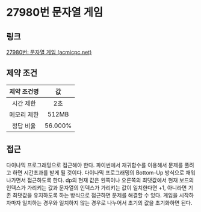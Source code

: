 # 27980번 문자열 게임

## 링크

[27980번: 문자열 게임 (acmicpc.net)](https://www.acmicpc.net/problem/27980)

## 제약 조건

| 제약 조건명 |   값    |
| :---------: | :-----: |
|  시간 제한  |   2초   |
| 메모리 제한 |  512MB  |
|  정답 비율  | 56.000% |

## 접근

다이나믹 프로그래밍으로 접근해야 한다. 파이썬에서 재귀함수를 이용해서 문제를 풀려고 하면 시간초과를 받게 될 것이다. 다이나믹 프로그래밍의 Bottom-Up 방식으로 채워나가면서 접근하도록 한다. dp의 현재 값은 왼쪽이나 오른쪽의 최댓값에서 현재 보드의 인덱스가 가리키는 값과 문자열의 인덱스가 가리키는 값이 일치한다면 +1, 아니라면 기존 최댓값을 유지하도록 하는 방식으로 접근하면 문제를 해결할 수 있다. 게임을 시작하자마자 일치하는 경우와 일치하지 않는 경우로 나누어서 초기의 값을 초기화하면 된다.
